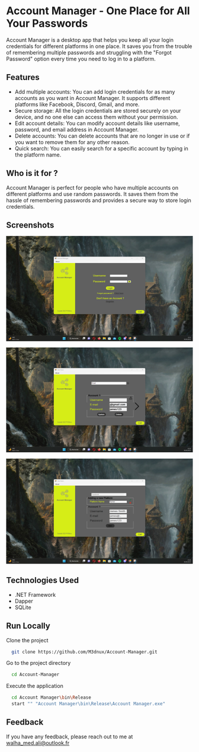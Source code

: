
# Account Manager - One Place for All Your Passwords

Account Manager is a desktop app that helps you keep all your login credentials for different platforms in one place. It saves you from the trouble of remembering multiple passwords and struggling with the "Forgot Password" option every time you need to log in to a platform.




## Features

- Add multiple accounts: You can add login credentials for as many accounts as you want in Account Manager. It supports different platforms like Facebook, Discord, Gmail, and more.
- Secure storage: All the login credentials are stored securely on your device, and no one else can access them without your permission.
- Edit account details: You can modify account details like username, password, and email address in Account Manager.
- Delete accounts: You can delete accounts that are no longer in use or if you want to remove them for any other reason.
- Quick search: You can easily search for a specific account by typing in the platform name.


## Who is it for ?

Account Manager is perfect for people who have multiple accounts on different platforms and use random passwords. It saves them from the hassle of remembering passwords and provides a secure way to store login credentials.


## Screenshots

![App Screenshot](Screenshots/1.png)

![App Screenshot](Screenshots/3.png)

![App Screenshot](Screenshots/5.png)


## Technologies Used
- .NET Framework
- Dapper
- SQLite

  
## Run Locally

Clone the project

```bash
  git clone https://github.com/M3dnux/Account-Manager.git
```

Go to the project directory

```bash
  cd Account-Manager
```

Execute the application

```bash
  cd Account Manager\bin\Release
  start "" "Account Manager\bin\Release\Account Manager.exe"
```


## Feedback

If you have any feedback, please reach out to me at walha_med.ali@outlook.fr
